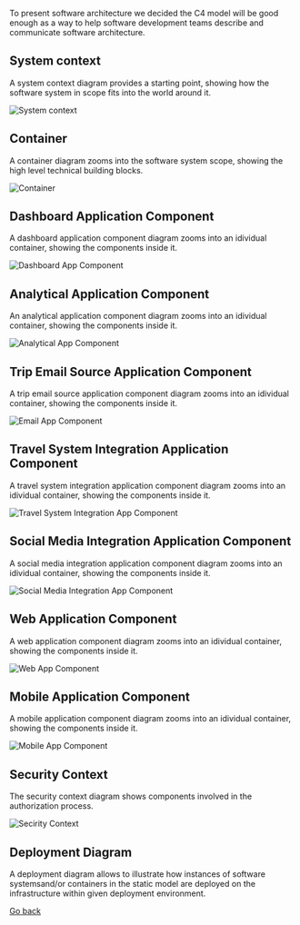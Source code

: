 To present software architecture we decided the C4 model will be good enough as a way to help software development teams describe and communicate software architecture.  

## System context

A system context diagram provides a starting point, showing how the software system in scope fits into the world around it.  


![System context](https://github.com/ExtravaganzaTeam/KATAS-2023/blob/main/current/architecture/system_context.png "a title")

## Container

A container diagram zooms into the software system scope, showing the high level technical building blocks.  

![Container](https://github.com/ExtravaganzaTeam/KATAS-2023/blob/main/current/architecture/container.png "a title")

## Dashboard Application Component

A dashboard application component diagram zooms into an idividual container, showing the components inside it.  

![Dashboard App Component](https://github.com/ExtravaganzaTeam/KATAS-2023/blob/main/current/architecture/dashboard_app_component.png "a title")

## Analytical Application Component

An analytical application component diagram zooms into an idividual container, showing the components inside it.  

![Analytical App Component](https://github.com/ExtravaganzaTeam/KATAS-2023/blob/main/current/architecture/analytical_app_component.png "a title")

## Trip Email Source Application Component

A trip email source application component diagram zooms into an idividual container, showing the components inside it.  

![Email App Component](https://github.com/ExtravaganzaTeam/KATAS-2023/blob/main/current/architecture/trip_e-mail_source_app_component.png "a title")

## Travel System Integration Application Component

A travel system integration application component diagram zooms into an idividual container, showing the components inside it.  

![Travel System Integration App Component](https://github.com/ExtravaganzaTeam/KATAS-2023/blob/main/current/architecture/trip_travel_source_connector_app_component.png "a title")

## Social Media Integration Application Component

A social media integration application component diagram zooms into an idividual container, showing the components inside it.  

![Social Media Integration App Component](https://github.com/ExtravaganzaTeam/KATAS-2023/blob/main/current/architecture/social_media_publisher_app_component.png "a title")

## Web Application Component

A web application component diagram zooms into an idividual container, showing the components inside it.  

![Web App Component](https://github.com/ExtravaganzaTeam/KATAS-2023/blob/main/current/architecture/web_app_component.png "a title")

## Mobile Application Component

A mobile application component diagram zooms into an idividual container, showing the components inside it.  

![Mobile App Component](https://github.com/ExtravaganzaTeam/KATAS-2023/blob/main/current/architecture/mobile_app_component.png "a title")

## Security Context

The security context diagram shows components involved in the authorization process.  

![Secirity Context](https://github.com/ExtravaganzaTeam/KATAS-2023/blob/main/current/architecture/security_context.png "a title")

## Deployment Diagram

A deployment diagram allows to illustrate how instances of software systemsand/or containers in the static model are deployed on the infrastructure within given deployment environment.

[Go back](../../README.md)